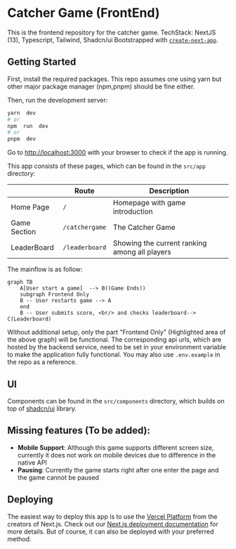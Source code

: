 # Catcher Game (FrontEnd)

This is the frontend repository for the catcher game.
TechStack: NextJS (13), Typescript, Tailwind, Shadcn/ui
Bootstrapped with [`create-next-app`](https://github.com/vercel/next.js/tree/canary/packages/create-next-app).

## Getting Started

First, install the required packages. This repo assumes one using yarn but other major package manager (npm,pnpm) should be fine either.

Then, run the development server:

```bash
yarn  dev
# or
npm  run  dev
# or
pnpm  dev
```

Go to [http://localhost:3000](http://localhost:3000) with your browser to check if the app is running.

This app consists of these pages, which can be found in the `src/app` directory:

|              | Route          | Description                                   |
| ------------ | -------------- | --------------------------------------------- |
| Home Page    | `/`            | Homepage with game introduction               |
| Game Section | `/catchergame` | The Catcher Game                              |
| LeaderBoard  | `/leaderboard` | Showing the current ranking among all players |

The mainflow is as follow:

```mermaid
graph TB
    A[User start a game]  --> B((Game Ends))
    subgraph Frontend Only
    B -- User restarts game --> A
    end
    B -- User submits score, <br/> and checks leaderboard--> C(Leaderboard)
```

Without additional setup, only the part "Frontend Only" (Highlighted area of the above graph) will be functional.
The corresponding api urls, which are hosted by the backend service, need to be set in your environment variable to make the application fully functional. You may also use `.env.example` in the repo as a reference.

## UI

Components can be found in the `src/components` directory, which builds on top of [shadcn/ui](https://github.com/shadcn/ui) library.

## Missing features (To be added):

- **Mobile Support**: Although this game supports different screen size, currently it does not work on mobile devices due to difference in the native API
- **Pausing**: Currently the game starts right after one enter the page and the game cannot be paused

## Deploying

The easiest way to deploy this app is to use the [Vercel Platform](https://vercel.com/new?utm_medium=default-template&filter=next.js&utm_source=create-next-app&utm_campaign=create-next-app-readme) from the creators of Next.js.
Check out our [Next.js deployment documentation](https://nextjs.org/docs/deployment) for more details.
But of course, it can also be deployed with your preferred method.
